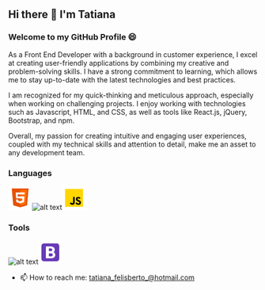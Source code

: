 
## Hi there 👋 I'm Tatiana 

### Welcome to my GitHub Profile 😄

As a Front End Developer with a background in customer experience, I excel at creating user-friendly applications by combining my creative and problem-solving skills. I have a strong commitment to learning, which allows me to stay up-to-date with the latest technologies and best practices.

I am recognized for my quick-thinking and meticulous approach, especially when working on challenging projects. I enjoy working with technologies such as Javascript, HTML, and CSS, as well as tools like React.js, jQuery, Bootstrap, and npm.

Overall, my passion for creating intuitive and engaging user experiences, coupled with my technical skills and attention to detail, make me an asset to any development team.

### Languages

![alt text](https://github.com/felisbertotati/Daily-Planner-Calendar/blob/main/assets/images/icons8-html-5-48.png?raw=true)![alt text](https://user-images.githubusercontent.com/116450519/214360490-d6f0669f-3652-4395-a879-85dbf9c0d8d4.png)![alt text](https://github.com/felisbertotati/Daily-Planner-Calendar/blob/main/assets/images/icons8-javascript-48.png?raw=true)

### Tools

 ![alt text](https://user-images.githubusercontent.com/116450519/214361857-8e2a6e49-c63e-40be-beb8-2d67655aee50.png)![alt text](https://github.com/felisbertotati/Daily-Planner-Calendar/blob/main/assets/images/icons8-bootstrap-48.png?raw=true)

 - 📫 How to reach me: tatiana_felisberto_@hotmail.com


### 
 
 ###

<!--
**felisbertotati/felisbertotati** is a ✨ _special_ ✨ repository because its `README.md` (this file) appears on your GitHub profile.

Here are some ideas to get you started:




- 👯 I’m looking to collaborate on ...
- 🤔 I’m looking for help with ...
- 💬 Ask me about ...
- 📫 How to reach me: ...
- 😄 Pronouns: ...
- ⚡ Fun fact: ...
-->

